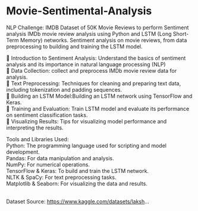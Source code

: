 # Movie-Sentimental-Analysis
NLP Challenge: IMDB Dataset of 50K Movie Reviews to perform Sentiment analysis
IMDb movie review analysis using Python and LSTM (Long Short-Term Memory) networks. Sentiment analysis on movie reviews, from data preprocessing to building and training the LSTM model.

🔹 Introduction to Sentiment Analysis: Understand the basics of sentiment analysis and its importance in natural language processing (NLP)<br>
🔹 Data Collection: collect and preprocess IMDb movie review data for analysis.<br>
🔹 Text Preprocessing: Techniques for cleaning and preparing text data, including tokenization and padding sequences.<br>
🔹 Building an LSTM Model:Building an LSTM network using TensorFlow and Keras.<br>
🔹 Training and Evaluation: Train LSTM model and evaluate its performance on sentiment classification tasks.<br>
🔹 Visualizing Results: Tips for visualizing model performance and interpreting the results.

Tools and Libraries Used:<br>
Python: The programming language used for scripting and model development.<br>
Pandas: For data manipulation and analysis.<br>
NumPy: For numerical operations.<br>
TensorFlow & Keras: To build and train the LSTM network.<br>
NLTK & SpaCy: For text preprocessing tasks.<br>
Matplotlib & Seaborn: For visualizing the data and results.
<br>
<br>

Dataset Source: https://www.kaggle.com/datasets/laksh...

